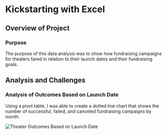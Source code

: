 # Kickstarting with Excel

## Overview of Project

### Purpose
The purpose of this data analysis was to show how fundraising campaigns for theaters fared in relation to their launch dates and their fundraising goals.

## Analysis and Challenges

### Analysis of Outcomes Based on Launch Date
Using a pivot table, I was able to create a dotted line chart that shows the number of successful, failed, and canceled fundraising campaigns by month.

![Theater Outcomes Based on Launch Date](Resources/Theater_Outcomes_Based_on_Launch_Date.png)

